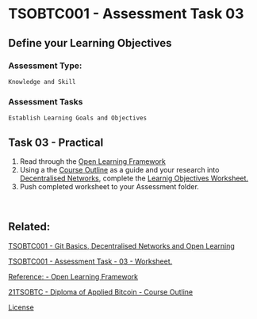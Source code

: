 # TSOBTC001 - Assessment Task 03
## Define your Learning Objectives

### Assessment Type: 
    Knowledge and Skill
### Assessment Tasks
    Establish Learning Goals and Objectives

## Task 03 - Practical


1. Read through the [Open Learning Framework](/Resources/Student/TSOBTC001/Open-Learning-Framework.md)
1. Using a the [Course Outline](/Course-Outline.md) as a guide and your research into [Decentralised Networks](/Assessment-Tasks/TSOBTC001-Assessment-Tasks-02.md), complete the [Learnig Objectives Worksheet.](/Resources/Student/TSOBTC001/TSOBTC001-AT03-Learning-Objective-Goals.md) 
1. Push completed worksheet to your Assessment folder.

<br>

## Related:

[TSOBTC001 - Git Basics, Decentralised Networks and Open Learning](/Units-of-Competency/TSOBTC001-Git-Basics-Open-Learning.md)

[TSOBTC001 - Assessment Task - 03 - Worksheet.](/Resources/Student/TSOBTC001/TSOBTC001-AT03-Learning-Objective-Goals.md)

[Reference: - Open Learning Framework](/Resources/Student/TSOBTC001/Open-Learning-Framework.md)

[21TSOBTC - Diploma of Applied Bitcoin - Course Outline](/Course-Outline.md)

[License](/LICENSE)